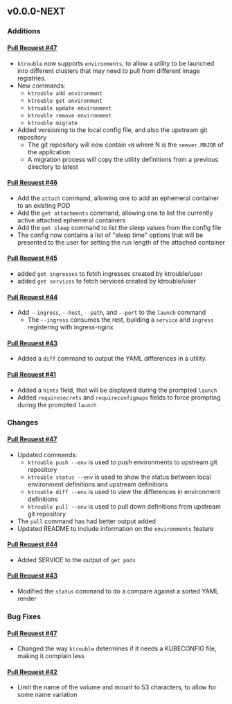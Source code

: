 ## v0.0.0-NEXT

### Additions

#### [Pull Request #47](https://github.com/Maahsome/ktrouble/pull/47)

- `ktrouble` now supports `environments`, to allow a utility to be launched into different clusters that may need to pull from different image registries.
- New commands:
  - `ktrouble add environment`
  - `ktrouble get environment`
  - `ktrouble update environment`
  - `ktrouble remove environment`
  - `ktrouble migrate`
- Added versioning to the local config file, and also the upstream git repository
  - The git repository will now contain `vN` where N is the `semver.MAJOR` of the application
  - A migration process will copy the utility definitions from a previous directory to latest

#### [Pull Request #46](https://github.com/Maahsome/ktrouble/pull/46)

- Add the `attach` command, allowing one to add an ephemeral container to an existing POD
- Add the `get attachments` command, allowing one to list the currently active attached ephemeral containers
- Add the `get sleep` command to list the sleep values from the config file
- The config now contains a list of "sleep time" options that will be presented to the user for setting the run length of the attached container

#### [Pull Request #45](https://github.com/Maahsome/ktrouble/pull/45)

- added `get ingresses` to fetch ingresses created by ktrouble/user
- added `get services` to fetch services created by ktrouble/user

#### [Pull Request #44](https://github.com/Maahsome/ktrouble/pull/44)

- Add `--ingress`, `--host`, `--path`, and `--port` to the `launch` command
  - The `--ingress` consumes the rest, building a `service` and `ingress` registering with ingress-nginx

#### [Pull Request #43](https://github.com/Maahsome/ktrouble/pull/43)

- Added a `diff` command to output the YAML differences in a utility.

#### [Pull Request #41](https://github.com/Maahsome/ktrouble/pull/41)

- Added a `hints` field, that will be displayed during the prompted `launch`
- Added `requiresecrets` and `requireconfigmaps` fields to force prompting during the prompted `launch`


### Changes

#### [Pull Request #47](https://github.com/Maahsome/ktrouble/pull/47)

- Updated commands:
  - `ktrouble push --env` is used to push environments to upstream git repository
  - `ktrouble status --env` is used to show the status between local environment definitions and upstream definitions
  - `ktrouble diff --env` is used to view the differences in environment definitions
  - `ktrouble pull --env` is used to pull down definitions from upstream git repository
- The `pull` command has had better output added
- Updated README to include information on the `environments` feature

#### [Pull Request #44](https://github.com/Maahsome/ktrouble/pull/44)

- Added SERVICE to the output of `get pods`

#### [Pull Request #43](https://github.com/Maahsome/ktrouble/pull/43)

- Modified the `status` command to do a compare against a sorted YAML render


### Bug Fixes

#### [Pull Request #47](https://github.com/Maahsome/ktrouble/pull/47)

- Changed the way `ktrouble` determines if it needs a KUBECONFIG file, making it complain less

#### [Pull Request #42](https://github.com/Maahsome/ktrouble/pull/42)

- Limit the name of the volume and mount to 53 characters, to allow for some name variation

